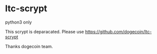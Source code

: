 # ltc-scrypt
python3 only

This scrypt is deparacated.
Please use https://github.com/dogecoin/ltc-scrypt

Thanks dogecoin team.
